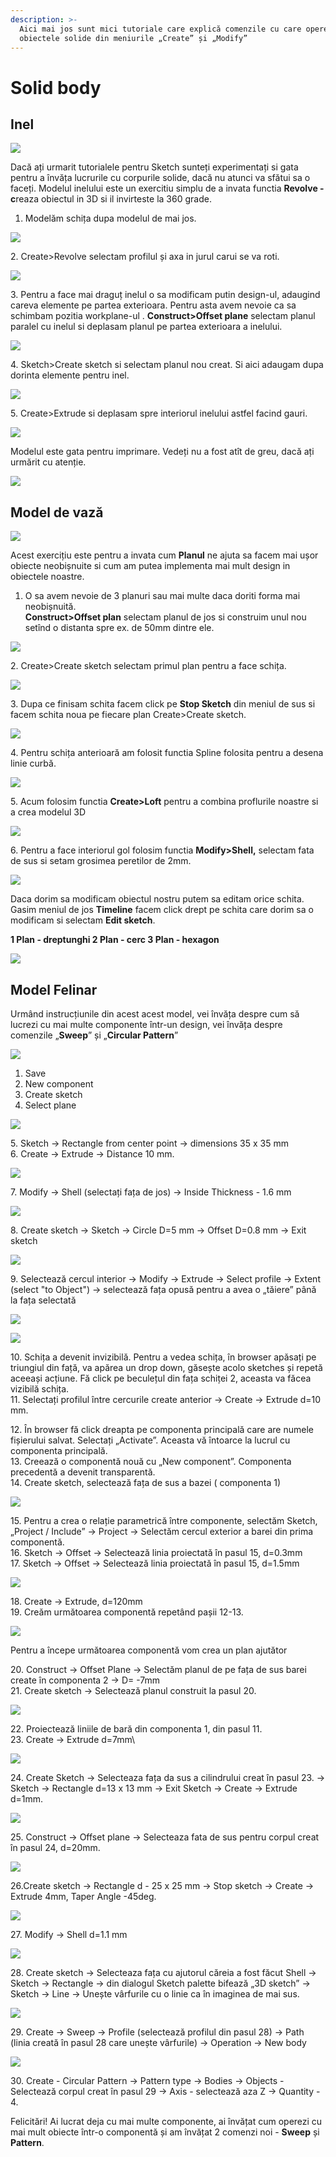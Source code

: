 ```yaml
---
description: >-
  Aici mai jos sunt mici tutoriale care explică comenzile cu care operezi pe
  obiectele solide din meniurile „Create” și „Modify”
---
```


# Solid body

## Inel

![](https://lh4.googleusercontent.com/bDkRK33zERfcdyXvasN4vSLCEFrJK2FJ6KCKi6PQrlp7uYyV\_yJbeKMB5xyovypSoA5c6YPH8NcoLc4DaoxHnslP9fs-qEGsvUCHcQC68tok3Hzsp6koFgLvLr6xTG550S0fejm6)

Dacă ați urmarit tutorialele pentru Sketch sunteți experimentați si gata pentru a învăța lucrurile cu corpurile solide, dacă nu atunci va sfătui sa o faceți.                                                                                    Modelul inelului este un exercitiu simplu de a invata functia **Revolve - c**reaza obiectul in 3D si il invirteste la 360 grade.

1. Modelăm schița dupa modelul de mai jos.

![](https://lh6.googleusercontent.com/0Bb2dtOKSXu4bsidWIMMGZ4MZtwLIYB2vQCpe2qUpd39-jBT9gjb\_EL7weN3fEl3eRnSbl19IB2Vdu2tMOQbD4A53zdG-NfUEzAwhUiu\_X8RUA8tsoWf9GS8Id62064WXP6IMwW7)

2\. Create>Revolve  selectam profilul și axa in jurul carui se va roti.

![](../.gitbook/assets/tempsnip5.png)

3\. Pentru a face mai draguț inelul o sa modificam putin design-ul, adaugind careva elemente pe partea exterioara. Pentru asta avem nevoie ca sa schimbam pozitia workplane-ul .                                                              **Construct>Offset plane**  selectam planul paralel cu inelul si deplasam planul pe partea exterioara a inelului.

![](<../.gitbook/assets/image (114).png>)

4\. Sketch>Create sketch si selectam planul nou creat. Si aici adaugam dupa dorinta elemente pentru inel.

![](<../.gitbook/assets/image (29).png>)

5\. Create>Extrude si deplasam spre interiorul inelului astfel facind gauri.

![](<../.gitbook/assets/image (120).png>)

Modelul este gata pentru imprimare. Vedeți nu a fost atît de greu, dacă ați urmărit cu atenție.

![](<../.gitbook/assets/image (169).png>)

## Model de vază

![](<../.gitbook/assets/image (78).png>)

Acest exercițiu este pentru a invata cum **Planul** ne ajuta sa facem mai ușor obiecte neobișnuite si cum am putea implementa mai mult design in obiectele noastre.

1. O sa avem nevoie de 3 planuri sau mai multe daca doriti forma mai neobișnuită.\
   **Construct>Offset plan** selectam planul de jos si construim unul nou setînd o distanta spre ex. de 50mm dintre ele.

![](<../.gitbook/assets/image (9).png>)

2\. Create>Create sketch selectam primul plan pentru a face schița.

![](<../.gitbook/assets/image (80).png>)

3\. Dupa ce finisam schita facem click pe **Stop Sketch** din meniul de sus si facem schita noua pe fiecare plan Create>Create sketch.

![](<../.gitbook/assets/image (178).png>)

4\. Pentru schița anterioară am folosit functia Spline folosita pentru a desena linie curbă.

![](<../.gitbook/assets/image (176).png>)

5\. Acum folosim functia **Create>Loft** pentru a combina proflurile noastre si a crea modelul 3D                              &#x20;

![](<../.gitbook/assets/image (68).png>)

6\. Pentru a face interiorul gol folosim functia **Modify>Shell,** selectam fata de sus si setam grosimea peretilor de 2mm.

![](<../.gitbook/assets/image (6).png>)

Daca dorim sa modificam obiectul nostru putem sa editam orice schita. Gasim meniul de jos **Timeline** facem click drept pe schita care dorim sa o modificam si selectam **Edit sketch**.

**1 Plan - dreptunghi                                                                                                                                                          2 Plan - cerc                                                                                                                                                                      3 Plan - hexagon**

![](<../.gitbook/assets/image (115).png>)

## Model Felinar

Urmând instrucțiunile din acest acest model, vei învăța despre cum să lucrezi cu mai multe componente într-un design, vei învăța despre comenzile „**Sweep**” și „**Circular Pattern**”

![](<../.gitbook/assets/image (70).png>)

1. Save
2. New component
3. Create sketch
4. Select plane

![](<../.gitbook/assets/image (181).png>)

5\. Sketch -> Rectangle from center point -> dimensions 35 x 35 mm\
6\. Create -> Extrude -> Distance 10 mm.

![](<../.gitbook/assets/image (152).png>)

7\. Modify -> Shell (selectați fața de jos) -> Inside Thickness - 1.6 mm

![](<../.gitbook/assets/image (144).png>)

8\. Create sketch -> Sketch -> Circle D=5 mm -> Offset D=0.8 mm -> Exit sketch

![](<../.gitbook/assets/image (168).png>)

9\. Selectează cercul interior -> Modify -> Extrude -> Select profile -> Extent (select "to Object") -> selectează fața opusă pentru a avea o „tăiere” până la fața selectată

![](<../.gitbook/assets/image (133).png>)

![](<../.gitbook/assets/image (35).png>)

10\. Schița a devenit invizibilă. Pentru a vedea schița, în browser apăsați pe triungiul din față, va apărea un drop down, găsește acolo sketches și repetă aceeași acțiune. Fă click pe beculețul din fața schiței 2, aceasta va făcea vizibilă schița.\
11\. Selectați profilul între cercurile create anterior -> Create -> Extrude d=10 mm.

12\. În browser fă click dreapta pe componenta principală care are numele fișierului salvat. Selectați „Activate”. Aceasta vă întoarce la lucrul cu componenta principală.\
13\. Creează o componentă nouă cu „New component”. Componenta precedentă a devenit transparentă.\
14\. Create sketch, selectează fața de sus a bazei ( componenta 1)

![](<../.gitbook/assets/image (149).png>)

15\. Pentru a crea o relație parametrică între componente, selectăm Sketch, „Project / Include” -> Project -> Selectăm cercul exterior a barei din prima componentă. \
16\. Sketch -> Offset -> Selectează linia proiectată în pasul 15, d=0.3mm\
17\. Sketch -> Offset -> Selectează linia proiectată în pasul 15, d=1.5mm\
&#x20;

![](<../.gitbook/assets/image (82).png>)

18\. Create -> Extrude, d=120mm\
19\. Creăm următoarea componentă repetând pașii 12-13.

![](<../.gitbook/assets/image (135).png>)

Pentru a începe următoarea componentă vom crea un plan ajutător

20\. Construct -> Offset Plane -> Selectăm planul de pe fața de sus  barei create în componenta 2 -> D= -7mm\
21\. Create sketch -> Selectează planul construit la pasul 20.

![](<../.gitbook/assets/image (170).png>)

22\. Proiectează liniile de bară din componenta 1, din pasul 11.\
23\. Create -> Extrude d=7mm\


![](<../.gitbook/assets/image (79).png>)

24\. Create Sketch -> Selecteaza fața da sus a cilindrului creat în pasul 23. -> Sketch -> Rectangle d=13 x 13 mm -> Exit Sketch -> Create -> Extrude d=1mm.

![](<../.gitbook/assets/image (46).png>)

25\. Construct -> Offset plane -> Selecteaza fata de sus pentru corpul creat în pasul 24, d=20mm.

![](<../.gitbook/assets/image (34).png>)

26.Create sketch  -> Rectangle d - 25 x 25 mm -> Stop sketch -> Create -> Extrude 4mm, Taper Angle -45deg.

![](<../.gitbook/assets/image (137).png>)

27\. Modify -> Shell d=1.1 mm

![](<../.gitbook/assets/image (108).png>)

28\. Create sketch -> Selecteaza fața cu ajutorul căreia a fost făcut Shell -> Sketch -> Rectangle -> din dialogul Sketch palette bifează „3D sketch” -> Sketch -> Line -> Unește vârfurile cu o linie ca în imaginea de mai sus.

![](<../.gitbook/assets/image (107).png>)

29\. Create -> Sweep -> Profile (selectează profilul din pasul 28) -> Path (linia creată în pasul 28 care unește vârfurile) ->  Operation -> New body

![](<../.gitbook/assets/image (113).png>)

30\. Create - Circular Pattern -> Pattern type -> Bodies -> Objects - Selectează corpul creat în pasul 29 -> Axis - selectează aza Z -> Quantity - 4.

Felicitări! Ai lucrat deja cu mai multe componente, ai învățat cum operezi cu mai mult obiecte într-o componentă și am învățat 2 comenzi noi - **Sweep** și **Pattern**.

